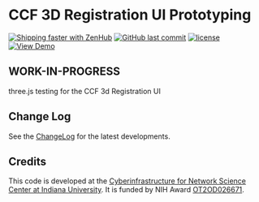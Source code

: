 # CCF 3D Registration UI Prototyping

[![Shipping faster with ZenHub](https://img.shields.io/badge/Shipping_faster_with-ZenHub-5e60ba.svg?style=flat-square)](https://app.zenhub.com/workspaces/ccc-3d-registration-5cbe28221fa6c1080e7fe949/board?repos=182850296)
[![GitHub last commit](https://img.shields.io/github/last-commit/hubmapconsortium/ccf-ui/develop.svg)](https://github.com/hubmapconsortium/ccf-3d-registration/commits/master)
[![license](https://img.shields.io/github/license/mashape/apistatus.svg)](LICENSE)
[![View Demo](https://img.shields.io/badge/demo-online-brightgreen.svg)](https://hubmapconsortium.github.io/ccf-3d-registration/)

## WORK-IN-PROGRESS

three.js testing for the CCF 3d Registration UI

## Change Log

See the [ChangeLog](CHANGELOG.md) for the latest developments.

## Credits

This code is developed at the [Cyberinfrastructure for Network Science Center at Indiana University](http://cns.iu.edu/). It is funded by NIH Award [OT2OD026671](https://projectreporter.nih.gov/project_info_description.cfm?aid=9687220").
